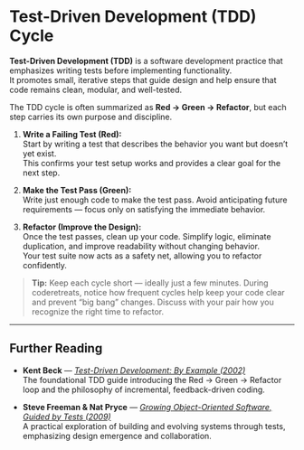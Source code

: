 # Test-Driven Development (TDD) Cycle

**Test-Driven Development (TDD)** is a software development practice that emphasizes writing tests before implementing functionality.  
It promotes small, iterative steps that guide design and help ensure that code remains clean, modular, and well-tested.

The TDD cycle is often summarized as **Red → Green → Refactor**, but each step carries its own purpose and discipline.

1. **Write a Failing Test (Red):**  
   Start by writing a test that describes the behavior you want but doesn’t yet exist.  
   This confirms your test setup works and provides a clear goal for the next step.

2. **Make the Test Pass (Green):**  
   Write just enough code to make the test pass. Avoid anticipating future requirements — focus only on satisfying the immediate behavior.

3. **Refactor (Improve the Design):**  
   Once the test passes, clean up your code. Simplify logic, eliminate duplication, and improve readability without changing behavior.  
   Your test suite now acts as a safety net, allowing you to refactor confidently.

> **Tip:** Keep each cycle short — ideally just a few minutes. During coderetreats, notice how frequent cycles help keep your code clear and prevent “big bang” changes. Discuss with your pair how you recognize the right time to refactor.

---

## Further Reading

- **Kent Beck** — *[Test-Driven Development: By Example (2002)](https://www.pearson.com/en-us/subject-catalog/p/test-driven-development-by-example/P200000000425/9780321146533)*  
  The foundational TDD guide introducing the Red → Green → Refactor loop and the philosophy of incremental, feedback-driven coding.

- **Steve Freeman & Nat Pryce** — *[Growing Object-Oriented Software, Guided by Tests (2009)](https://www.pearson.com/en-us/subject-catalog/p/growing-object-oriented-software-guided-by-tests/P200000000316/9780321503626)*  
  A practical exploration of building and evolving systems through tests, emphasizing design emergence and collaboration.